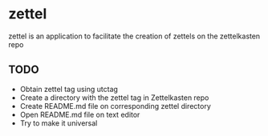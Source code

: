 # zettel

zettel is an application to facilitate the creation of zettels on the zettelkasten repo

## TODO

- Obtain zettel tag using utctag
- Create a directory with the zettel tag in Zettelkasten repo
- Create README.md file on corresponding zettel directory
- Open README.md file on text editor
- Try to make it universal

